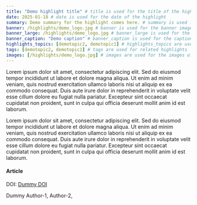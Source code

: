 ```yaml
---
title: "Demo highlight title" # title is used for the title of the highlight
date: 2025-01-18 # date is used for the date of the highlight
summary: Demo summary for the highlight comes here. # summary is used for the summary of the highlight
banner: /highlights/demo_logo.jpg # banner is used for the banner image
banner_large: /highlights/demo_logo.jpg # banner_large is used for the large banner image
banner_caption: "Demo caption" # banner_caption is used for the caption of the banner image
highlights_topics: [demotopic2, demotopic1] # highlights_topics are used for filtering highlights
tags: [demotopic2, demotopic1] # tags are used for related highlights
images: [/highlights/demo_logo.jpg] # images are used for the images of the highlight
---
```


Lorem ipsum dolor sit amet, consectetur adipiscing elit. Sed do eiusmod tempor incididunt ut labore et dolore magna aliqua. Ut enim ad minim veniam, quis nostrud exercitation ullamco laboris nisi ut aliquip ex ea commodo consequat. Duis aute irure dolor in reprehenderit in voluptate velit esse cillum dolore eu fugiat nulla pariatur. Excepteur sint occaecat cupidatat non proident, sunt in culpa qui officia deserunt mollit anim id est laborum.

Lorem ipsum dolor sit amet, consectetur adipiscing elit. Sed do eiusmod tempor incididunt ut labore et dolore magna aliqua. Ut enim ad minim veniam, quis nostrud exercitation ullamco laboris nisi ut aliquip ex ea commodo consequat. Duis aute irure dolor in reprehenderit in voluptate velit esse cillum dolore eu fugiat nulla pariatur. Excepteur sint occaecat cupidatat non proident, sunt in culpa qui officia deserunt mollit anim id est laborum.

#### Article

DOI: [Dummy DOI](#)

Dummy Author-1, Author-2, 